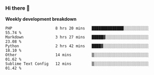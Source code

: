 ### Hi there 👋


**Weekly development breakdown**

<!--START_SECTION:waka-->
```text
PHP                   8 hrs 20 mins   ██████████████░░░░░░░░░░░   55.74 % 
Markdown              3 hrs 27 mins   █████▓░░░░░░░░░░░░░░░░░░░   23.08 % 
Python                2 hrs 42 mins   ████▓░░░░░░░░░░░░░░░░░░░░   18.10 % 
Other                 14 mins         ▒░░░░░░░░░░░░░░░░░░░░░░░░   01.62 % 
Sublime Text Config   12 mins         ▒░░░░░░░░░░░░░░░░░░░░░░░░   01.42 % 
```
<!--END_SECTION:waka-->
